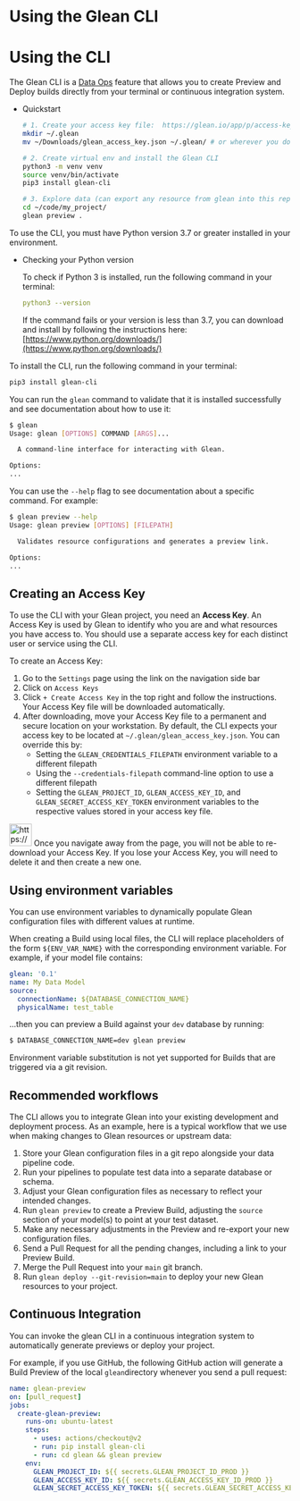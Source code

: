 # Using the Glean CLI

# Using the CLI

The Glean CLI is a [Data Ops](Data%20Ops%20f43c3c8f795c49aa9a6a766ba9ee76a2.md)  feature that allows you to create Preview and Deploy builds directly from your terminal or continuous integration system.

- Quickstart
    
    ```bash
    # 1. Create your access key file:  https://glean.io/app/p/access-keys
    mkdir ~/.glean
    mv ~/Downloads/glean_access_key.json ~/.glean/ # or wherever you downloaded the file
    
    # 2. Create virtual env and install the Glean CLI
    python3 -m venv venv
    source venv/bin/activate
    pip3 install glean-cli
    
    # 3. Explore data (can export any resource from glean into this repo):
    cd ~/code/my_project/
    glean preview .
    ```
    

To use the CLI, you must have Python version 3.7 or greater installed in your environment.

- Checking your Python version
    
    To check if Python 3 is installed, run the following command in your terminal:
    
    ```yaml
    python3 --version
    ```
    
    If the command fails or your version is less than 3.7, you can download and install by following the instructions here: [https://www.python.org/downloads/](https://www.python.org/downloads/) 
    

To install the CLI, run the following command in your terminal:

```bash
pip3 install glean-cli
```

You can run the `glean` command to validate that it is installed successfully and see documentation about how to use it:

```bash
$ glean
Usage: glean [OPTIONS] COMMAND [ARGS]...

  A command-line interface for interacting with Glean.

Options:
...
```

You can use the `--help` flag to see documentation about a specific command. For example:

```bash
$ glean preview --help
Usage: glean preview [OPTIONS] [FILEPATH]

  Validates resource configurations and generates a preview link.

Options:
...
```

## Creating an Access Key

To use the CLI with your Glean project, you need an **Access Key**. An Access Key is used by Glean to identify who you are and what resources you have access to. You should use a separate access key for each distinct user or service using the CLI.

To create an Access Key:

1. Go to the `Settings` page using the link on the navigation side bar
2. Click on `Access Keys`
3. Click `+ Create Access Key` in the top right and follow the instructions. Your Access Key file will be downloaded automatically.
4. After downloading, move your Access Key file to a permanent and secure location on your workstation. By default, the CLI expects your access key to be located at `~/.glean/glean_access_key.json`. You can override this by:
    - Setting the `GLEAN_CREDENTIALS_FILEPATH` environment variable to a different filepath
    - Using the `--credentials-filepath` command-line option to use a different filepath
    - Setting the `GLEAN_PROJECT_ID`, `GLEAN_ACCESS_KEY_ID`, and `GLEAN_SECRET_ACCESS_KEY_TOKEN` environment variables to the respective values stored in your access key file.

<aside>
<img src="https://glean.io/img/icons/warning-sign.svg" alt="https://glean.io/img/icons/warning-sign.svg" width="40px" /> Once you navigate away from the page, you will not be able to re-download your Access Key. If you lose your Access Key, you will need to delete it and then create a new one.

</aside>

## Using environment variables

You can use environment variables to dynamically populate Glean configuration files with different values at runtime.

When creating a Build using local files, the CLI will replace placeholders of the form `${ENV_VAR_NAME}` with the corresponding environment variable. For example, if your model file contains:

```yaml
glean: '0.1'
name: My Data Model
source:
  connectionName: ${DATABASE_CONNECTION_NAME}
  physicalName: test_table
```

...then you can preview a Build against your `dev` database by running:

```bash
$ DATABASE_CONNECTION_NAME=dev glean preview
```

Environment variable substitution is not yet supported for Builds that are triggered via a git revision.

## Recommended workflows

The CLI allows you to integrate Glean into your existing development and deployment process. As an example, here is a typical workflow that we use when making changes to Glean resources or upstream data:

1. Store your Glean configuration files in a git repo alongside your data pipeline code.
2. Run your pipelines to populate test data into a separate database or schema.
3. Adjust your Glean configuration files as necessary to reflect your intended changes.
4. Run `glean preview` to create a Preview Build, adjusting the `source` section of your model(s) to point at your test dataset.
5. Make any necessary adjustments in the Preview and re-export your new configuration files.
6. Send a Pull Request for all the pending changes, including a link to your Preview Build.
7. Merge the Pull Request into your `main` git branch.
8. Run `glean deploy --git-revision=main` to deploy your new Glean resources to your project.

## Continuous Integration

You can invoke the glean CLI in a continuous integration system to automatically generate previews or deploy your project.

For example, if you use GitHub, the following GitHub action will generate a Build Preview of the local `glean`directory whenever you send a pull request:

```yaml
name: glean-preview
on: [pull_request]
jobs:
  create-glean-preview:
    runs-on: ubuntu-latest
    steps:
      - uses: actions/checkout@v2
      - run: pip install glean-cli
      - run: cd glean && glean preview
    env:
      GLEAN_PROJECT_ID: ${{ secrets.GLEAN_PROJECT_ID_PROD }}
      GLEAN_ACCESS_KEY_ID: ${{ secrets.GLEAN_ACCESS_KEY_ID_PROD }}
      GLEAN_SECRET_ACCESS_KEY_TOKEN: ${{ secrets.GLEAN_SECRET_ACCESS_KEY_TOKEN_PROD }}
```